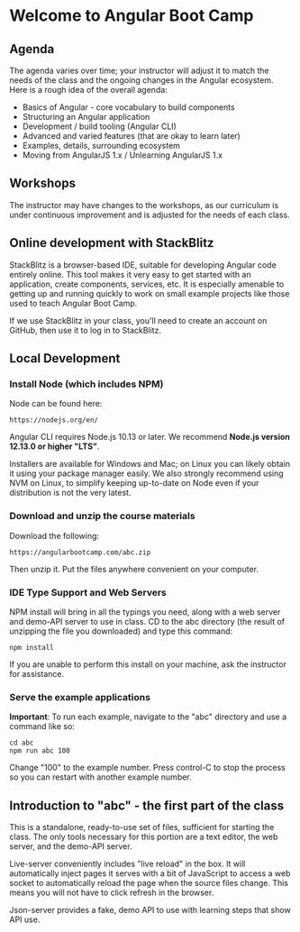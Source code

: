 # Welcome to Angular Boot Camp

## Agenda

The agenda varies over time; your instructor will adjust it to match
the needs of the class and the ongoing changes in the Angular
ecosystem. Here is a rough idea of the overall agenda:

* Basics of Angular - core vocabulary to build components
* Structuring an Angular application
* Development / build tooling (Angular CLI)
* Advanced and varied features (that are okay to learn later)
* Examples, details, surrounding ecosystem
* Moving from AngularJS 1.x / Unlearning AngularJS 1.x

## Workshops

The instructor may have changes to the workshops, as our curriculum is
under continuous improvement and is adjusted for the needs of each
class.

## Online development with StackBlitz

StackBlitz is a browser-based IDE, suitable for developing Angular
code entirely online. This tool makes it very easy to get started with
an application, create components, services, etc. It is especially
amenable to getting up and running quickly to work on small example
projects like those used to teach Angular Boot Camp.

If we use StackBlitz in your class, you'll need to create an account
on GitHub, then use it to log in to StackBlitz.

## Local Development

### Install Node (which includes NPM)

Node can be found here:

```
https://nodejs.org/en/
```

Angular CLI requires Node.js 10.13 or later. We recommend
**Node.js version 12.13.0 or higher "LTS"**.

Installers are available for Windows and Mac; on Linux you can likely
obtain it using your package manager easily. We also strongly
recommend using NVM on Linux, to simplify keeping up-to-date on Node
even if your distribution is not the very latest.

### Download and unzip the course materials

Download the following:

```
https://angularbootcamp.com/abc.zip
```

Then unzip it. Put the files anywhere convenient on your computer.

### IDE Type Support and Web Servers

NPM install will bring in all the typings you need, along with a web
server and demo-API server to use in class. CD to the abc
directory (the result of unzipping the file you downloaded) and type
this command:

```
npm install
```

If you are unable to perform this install on your machine, ask the
instructor for assistance.

### Serve the example applications

**Important**: To run each example, navigate to the "abc" directory
and use a command like so:

```
cd abc
npm run abc 100
```

Change "100" to the example number. Press control-C to stop the
process so you can restart with another example number.

## Introduction to "abc" - the first part of the class

This is a standalone, ready-to-use set of files, sufficient for
starting the class. The only tools necessary for this portion are a
text editor, the web server, and the demo-API server.

Live-server conveniently includes "live reload" in the box. It will
automatically inject pages it serves with a bit of JavaScript to
access a web socket to automatically reload the page when the source
files change. This means you will not have to click refresh in the
browser.

Json-server provides a fake, demo API to use with learning steps that
show API use.
